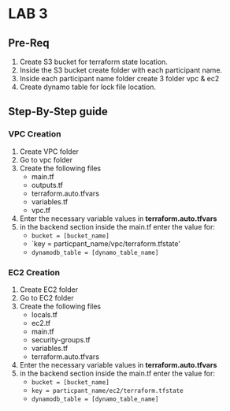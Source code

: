 # LAB 3
## Pre-Req
1. Create S3 bucket for terraform state location.
2. Inside the S3 bucket create folder with each participant name.
3. Inside each participant name folder create 3 folder vpc & ec2
3. Create dynamo table for lock file location.

## Step-By-Step guide
### VPC Creation 
1. Create VPC folder 
2. Go to vpc folder 
3. Create the following files
    - main.tf
    - outputs.tf
    - terraform.auto.tfvars
    - variables.tf
    - vpc.tf
4. Enter the necessary variable values in __terraform.auto.tfvars__
5. in the backend section inside the main.tf enter the value for:
    - `bucket = [bucket_name]`
    - `key = particpant_name/vpc/terraform.tfstate'
    - `dynamodb_table = [dynamo_table_name]`

### EC2 Creation
1. Create EC2 folder 
2. Go to EC2 folder
3. Create the following files
    - locals.tf
    - ec2.tf
    - main.tf
    - security-groups.tf
    - variables.tf
    - terraform.auto.tfvars
4. Enter the necessary variable values in __terraform.auto.tfvars__
5. in the backend section inside the main.tf enter the value for:
    - `bucket = [bucket_name]`
    - `key = particpant_name/ec2/terraform.tfstate`
    - `dynamodb_table = [dynamo_table_name]`
